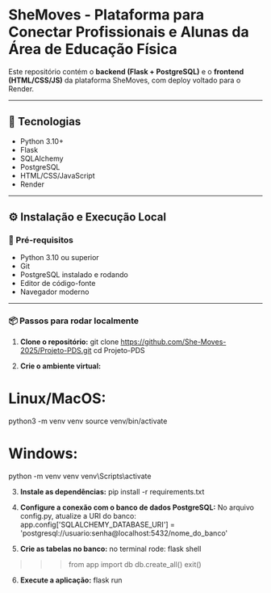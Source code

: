 # SheMoves - Plataforma para Conectar Profissionais e Alunas da Área de Educação Física

Este repositório contém o **backend (Flask + PostgreSQL)** e o **frontend (HTML/CSS/JS)** da plataforma SheMoves, com deploy voltado para o Render.

---

## 🚀 Tecnologias

- Python 3.10+
- Flask
- SQLAlchemy
- PostgreSQL
- HTML/CSS/JavaScript 
- Render 

---

## ⚙️ Instalação e Execução Local

### 🔧 Pré-requisitos

- Python 3.10 ou superior
- Git
- PostgreSQL instalado e rodando
- Editor de código-fonte
- Navegador moderno

---

### 📦 Passos para rodar localmente

1. **Clone o repositório:**
git clone https://github.com/She-Moves-2025/Projeto-PDS.git
cd Projeto-PDS

2. **Crie o ambiente virtual:**
# Linux/MacOS:
python3 -m venv venv
source venv/bin/activate

# Windows:
python -m venv venv
venv\Scripts\activate

3. **Instale as dependências:**
pip install -r requirements.txt

4. **Configure a conexão com o banco de dados PostgreSQL:**
No arquivo config.py, atualize a URI do banco:
app.config['SQLALCHEMY_DATABASE_URI'] = 'postgresql://usuario:senha@localhost:5432/nome_do_banco'

5. **Crie as tabelas no banco:**
no terminal rode:
flask shell
>>> from app import db
>>> db.create_all()
>>> exit()

6. **Execute a aplicação:**
flask run





